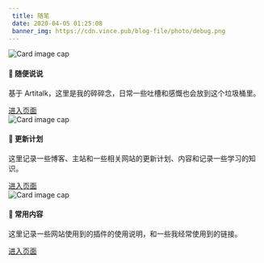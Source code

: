 ```yaml
---
 title: 随笔
 date: 2020-04-05 01:25:08 
 banner_img: https://cdn.vince.pub/blog-file/photo/debug.png 
---
```


<div class="row">
    <div class="col-md-4 col-sm-6 jQueryEqualHeight3">
        <div class="card">
            <img class="card-img-top" src="https://i.vince.pub/blog-file/photo/note/9b323e9549d67ec8a75fbc14b9cd0e237ccce8de.png" alt="Card image cap">
            <div class="card-body">
                <h4 class="card-title">🚀 随便说说</h4>
                <p class="card-text">基于 Artitalk，这里是我的碎碎念，日常一些吐槽和感慨也会放到这个垃圾桶里。</p>
                <a href="/note/say" class="btn btn-primary">进入页面</a>
            </div>
        </div>
    </div>
    <div class="col-md-4 col-sm-6 jQueryEqualHeight3">
        <div class="card">
            <img class="card-img-top" src="https://i.vince.pub/blog-file/photo/note/debug.png" alt="Card image cap">
            <div class="card-body">
                <h4 class="card-title">🚧 更新计划</h4>
                <p class="card-text">这里记录一些博客、主站和一些相关网站的更新计划、内容和记录一些学习的知识。</p>
                <a href="/note/update" class="btn btn-primary">进入页面</a>
            </div>
        </div>
    </div>
    <div class="col-md-4 col-sm-6 jQueryEqualHeight3">
        <div class="card">
            <img class="card-img-top" src="https://i.vince.pub/blog-file/photo/note/bed6d90f1b2f62b817e17029a7261311a23231ec.png" alt="Card image cap">
            <div class="card-body">
                <h4 class="card-title">📄 常用内容</h4>
                <p class="card-text">这里记录一些网站使用到的插件的使用说明，和一些我经常使用到的链接。</p>
                <a href="/note/more" class="btn btn-primary">进入页面</a>
            </div>
        </div>
    </div>
</div>